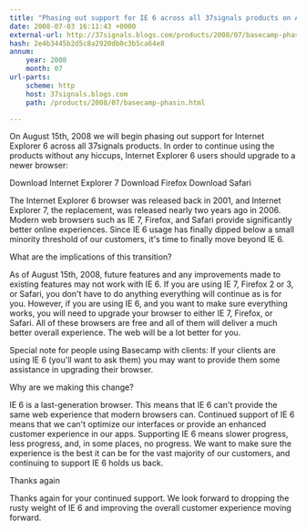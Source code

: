 ```yaml
---
title: "Phasing out support for IE 6 across all 37signals products on August 15, 2008"
date: 2008-07-03 16:11:43 +0000
external-url: http://37signals.blogs.com/products/2008/07/basecamp-phasin.html
hash: 2e4b3445b2d5c8a2920db0c3b5ca64e8
annum:
    year: 2008
    month: 07
url-parts:
    scheme: http
    host: 37signals.blogs.com
    path: /products/2008/07/basecamp-phasin.html

---
```


On August 15th, 2008 we will begin phasing out support for Internet Explorer 6 across all 37signals products. In order to continue using the products without any hiccups, Internet Explorer 6 users should upgrade to a newer browser:


Download Internet Explorer 7
Download Firefox
Download Safari


The Internet Explorer 6 browser was released back in 2001, and Internet Explorer 7, the replacement, was released nearly two years ago in 2006. Modern web browsers such as IE 7, Firefox, and Safari provide significantly better online experiences. Since IE 6 usage has finally dipped below a small minority threshold of our customers, it's time to finally move beyond IE 6.


What are the implications of this transition?

As of August 15th, 2008, future features and any improvements made to existing features may not work with IE 6. If you are using IE 7, Firefox 2 or 3, or Safari, you don't have to do anything  everything will continue as is for you. However, if you are using IE 6, and you want to make sure everything works, you will need to upgrade your browser to either IE 7, Firefox, or Safari. All of these browsers are free and all of them will deliver a much better overall experience. The web will be a lot better for you.


Special note for people using Basecamp with clients: If your clients are using IE 6 (you'll want to ask them) you may want to provide them some assistance in upgrading their browser.


Why are we making this change?

IE 6 is a last-generation browser. This means that IE 6 can't provide the same web experience that modern browsers can. Continued support of IE 6 means that we can't optimize our interfaces or provide an enhanced customer experience in our apps. Supporting IE 6 means slower progress, less progress, and, in some places, no progress. We want to make sure the experience is the best it can be for the vast majority of our customers, and continuing to support IE 6 holds us back.


Thanks again

Thanks again for your continued support. We look forward to dropping the rusty weight of IE 6 and improving the overall customer experience moving forward.
